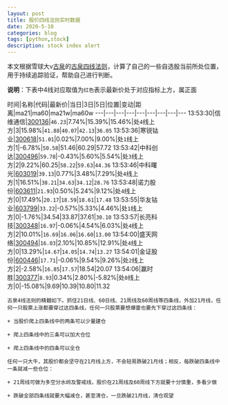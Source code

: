 ```yaml
---
layout: post
title: 股价四线法则实时数据
date: 2020-5-10
categories: blog
tags: [python,stock]
description: stock index alert
---
```



本文根据雪球大v[古泉](https://xueqiu.com/u/7148646888)的[古泉四线法则](https://xueqiu.com/7148646888/130498192)，计算了自己的一些自选股当前所处位置，用于持续追踪验证，帮助自己进行判断。

**说明**：下表中4线对应取值为`红色`表示最新价处于对应指标上方，属正面

时间|名称|代码|最新价|当日|3日|5日|位置|变动|距离|ma21|ma60|ma21w|ma60w
---|---|---|---|---|---|---|---|---
13:53:30|信维通信|[300136](https://xueqiu.com/S/SZ300136)|`46.23`|7.74%|15.39%|15.46%|处`4`线上方|3|15.98%|`41.88`|`40.07`|`42.13`|`36.05`
13:53:36|寒锐钴业|[300618](https://xueqiu.com/S/SZ300618)|`51.01`|0.02%|7.00%|9.00%|处`1`线上方|1|-6.78%|`50.58`|51.46|60.29|57.72
13:53:42|中科创达|[300496](https://xueqiu.com/S/SZ300496)|`59.78`|-0.43%|5.60%|5.54%|处`3`线上方|2|9.22%|60.25|`58.22`|`59.63`|`44.36`
13:53:46|中科曙光|[603019](https://xueqiu.com/S/SH603019)|`39.13`|0.77%|3.48%|7.29%|处`4`线上方|1|16.51%|`38.21`|`34.63`|`34.12`|`28.76`
13:53:48|诺力股份|[603611](https://xueqiu.com/S/SH603611)|`21.93`|0.50%|5.24%|9.12%|处`4`线上方|0|17.49%|`20.17`|`18.59`|`18.61`|`17.48`
13:53:55|华友钴业|[603799](https://xueqiu.com/S/SH603799)|`33.22`|-0.57%|5.33%|4.46%|处`1`线上方|0|-1.76%|34.54|33.87|37.61|`30.10`
13:53:57|长亮科技|[300348](https://xueqiu.com/S/SZ300348)|`16.97`|-0.06%|4.54%|6.03%|处`4`线上方|2|10.01%|`16.69`|`16.06`|`16.60`|`13.00`
13:54:00|盛天网络|[300494](https://xueqiu.com/S/SZ300494)|`16.03`|2.10%|10.85%|12.91%|处`4`线上方|0|13.29%|`14.67`|`14.05`|`14.74`|`13.27`
13:54:01|金证股份|[600446](https://xueqiu.com/S/SH600446)|`17.71`|-0.06%|9.54%|9.26%|处`2`线上方|2|-2.58%|`16.85`|`17.57`|18.54|20.07
13:54:06|赢时胜|[300377](https://xueqiu.com/S/SZ300377)|`8.93`|0.34%|2.80%|-5.82%|处`0`线上方|0|-15.08%|9.69|10.39|10.80|11.32

```
古泉4线法则的精髓如下。抓住21日线、60日线、21周线及60周线等四条线，外加21月线，任何一只股票上涨都要穿过这四条线，任何一只股票要想爆雷也要先下穿过这四条线：

+ 当股价爬上四条线中的两条可以少量建仓

+ 爬上四条线中的三条可以加大仓位

+ 爬上四条线中的四条可以全仓

任何一只大牛，其股价都会坚守在21月线上方，不会轻易跌破21月线；相反，每跌破四条线中一条就减一些仓位：

+ 21周线可做为多空分水岭及警戒线，股价在21周线及60周线下方就要十分慎重，多看少做

+ 跌破全部四条线就要大幅减仓，甚至清仓，一旦跌破21月线，清仓观望
```